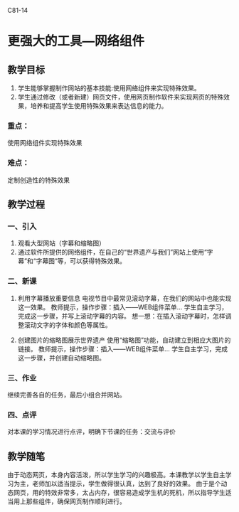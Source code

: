 C81-14

# 更强大的工具—网络组件

## 教学目标

1. 学生能够掌握制作网站的基本技能:使用网络组件来实现特殊效果。
2. 学生通过修改（或者新建）网页文件，使用网页制作软件来实现网页的特殊效果，培养和提高学生使用特殊效果来表达信息的能力。

### 重点：
使用网络组件实现特殊效果
### 难点：
定制创造性的特殊效果

## 教学过程

### 一、引入
1. 观看大型网站（字幕和缩略图）
2. 通过软件所提供的网络组件，在自己的“世界遗产与我们”网站上使用“字幕”和“字幕图”等，可以获得特殊效果。

### 二、新课
1. 利用字幕播放重要信息
	电视节目中最常见滚动字幕，在我们的网站中也能实现这一效果。
	教师提示，操作步骤：插入——WEB组件菜单…
	学生自主学习，完成这一步骤，并写上滚动字幕的内容。
	想一想：在插入滚动字幕时，怎样调整滚动文字的字体和颜色等属性。

2. 创建图片的缩略图展示世界遗产
	使用“缩略图”功能，自动建立到相应大图片的链接。
	教师提示，操作步骤：插入——WEB组件菜单…
	学生自主学习，完成这一步骤，并创建自动缩略图。

### 三、作业
继续完善各自的任务，最后小组合并网站。

### 四、点评
对本课的学习情况进行点评，明确下节课的任务：交流与评价


## 教学随笔

由于动态网页，本身内容活泼，所以学生学习的兴趣极高。本课教学以学生自主学习为主，老师加以适当提示，学生做得很认真，达到了良好的效果。
由于是个动态网页，用的特效非常多，太占内存，很容易造成学生机的死机，所以指导学生适当用上那些组件，确保网页制作顺利进行。
